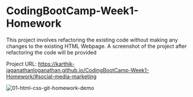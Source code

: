 # CodingBootCamp-Week1-Homework

This project involves refactoring the existing code without making any changes to the existing HTML Webpage. A screenshot of the project after refactoring the code will be provided


Project URL: https://karthik-jaganathanloganathan.github.io/CodingBootCamp-Week1-Homework/#social-media-marketing


![01-html-css-git-homework-demo](https://user-images.githubusercontent.com/94226903/143226641-198de247-1512-4182-bb18-92fc69eefb9a.png)



